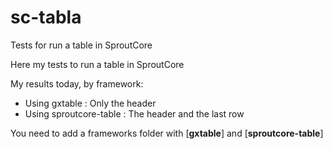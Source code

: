 # sc-tabla
Tests for run a table in SproutCore

Here my tests to run a table in SproutCore

My results today, by framework:
- Using gxtable : Only the header
- Using sproutcore-table : The header and the last row

You need to add a frameworks folder with [__gxtable__] and [__sproutcore-table__]
